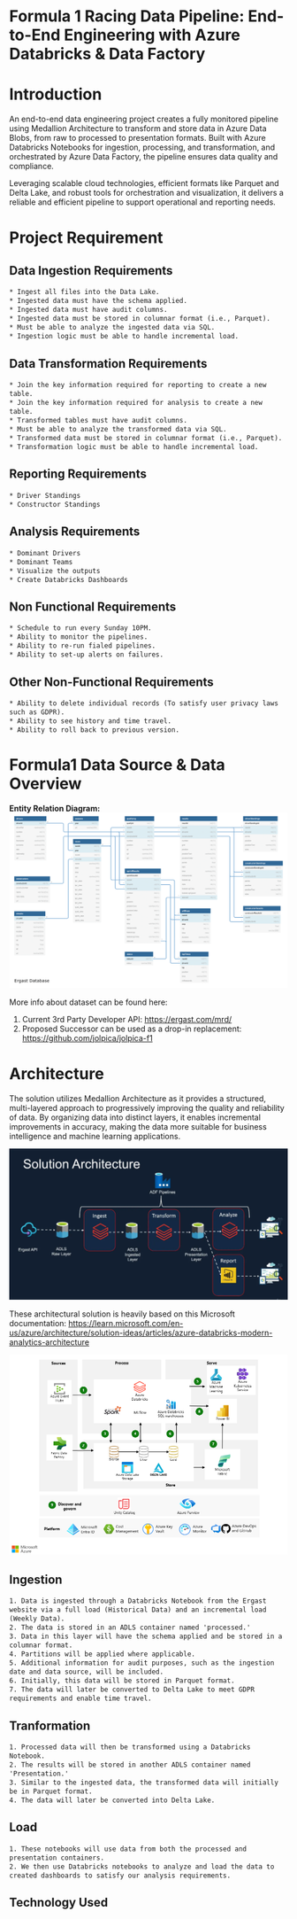 # Formula 1 Racing Data Pipeline: End-to-End Engineering with Azure Databricks & Data Factory

# Introduction

An end-to-end data engineering project creates a fully monitored pipeline using Medallion Architecture to transform and store data in Azure Data Blobs, from raw to processed to presentation formats. Built with Azure Databricks Notebooks for ingestion, processing, and transformation, and orchestrated by Azure Data Factory, the pipeline ensures data quality and compliance.

Leveraging scalable cloud technologies, efficient formats like Parquet and Delta Lake, and robust tools for orchestration and visualization, it delivers a reliable and efficient pipeline to support operational and reporting needs.

# Project Requirement

## Data Ingestion Requirements
    * Ingest all files into the Data Lake.
    * Ingested data must have the schema applied.
    * Ingested data must have audit columns.
    * Ingested data must be stored in columnar format (i.e., Parquet).
    * Must be able to analyze the ingested data via SQL.
    * Ingestion logic must be able to handle incremental load.

## Data Transformation Requirements
    * Join the key information required for reporting to create a new table.
    * Join the key information required for analysis to create a new table.
    * Transformed tables must have audit columns.
    * Must be able to analyze the transformed data via SQL.
    * Transformed data must be stored in columnar format (i.e., Parquet).
    * Transformation logic must be able to handle incremental load.

## Reporting Requirements
    * Driver Standings
    * Constructor Standings

## Analysis Requirements
    * Dominant Drivers
    * Dominant Teams
    * Visualize the outputs
    * Create Databricks Dashboards

## Non Functional Requirements
    * Schedule to run every Sunday 10PM.
    * Ability to monitor the pipelines.
    * Ability to re-run fialed pipelines.
    * Ability to set-up alerts on failures.

## Other Non-Functional Requirements
    * Ability to delete individual records (To satisfy user privacy laws such as GDPR).
    * Ability to see history and time travel.
    * Ability to roll back to previous version.

# Formula1 Data Source & Data Overview

<b> Entity Relation Diagram:</b>
<img src= "ergast_db.png">

More info about dataset can be found here:
1. Current 3rd Party Developer API:  https://ergast.com/mrd/
2. Proposed Successor can be used as a drop-in replacement: https://github.com/jolpica/jolpica-f1

# Architecture

The solution utilizes Medallion Architecture as it provides a structured, multi-layered approach to progressively improving the quality and reliability of data. By organizing data into distinct layers, it enables incremental improvements in accuracy, making the data more suitable for business intelligence and machine learning applications.

<img src= "Solution Architecture.png">

These architectural solution is heavily based on this Microsoft documentation: https://learn.microsoft.com/en-us/azure/architecture/solution-ideas/articles/azure-databricks-modern-analytics-architecture

<img src= "Solution Architecture - Azure.png">

## Ingestion

    1. Data is ingested through a Databricks Notebook from the Ergast website via a full load (Historical Data) and an incremental load (Weekly Data).
    2. The data is stored in an ADLS container named 'processed.'
    3. Data in this layer will have the schema applied and be stored in a columnar format.
    4. Partitions will be applied where applicable.
    5. Additional information for audit purposes, such as the ingestion date and data source, will be included.
    6. Initially, this data will be stored in Parquet format.
    7. The data will later be converted to Delta Lake to meet GDPR requirements and enable time travel.

## Tranformation

    1. Processed data will then be transformed using a Databricks Notebook.
    2. The results will be stored in another ADLS container named 'Presentation.'
    3. Similar to the ingested data, the transformed data will initially be in Parquet format.
    4. The data will later be converted into Delta Lake.

## Load

    1. These notebooks will use data from both the processed and presentation containers.
    2. We then use Databricks notebooks to analyze and load the data to created dashboards to satisfy our analysis requirements.

## Technology Used